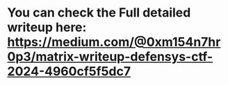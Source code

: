 You can check the Full detailed writeup here:
 https://medium.com/@0xm154n7hr0p3/matrix-writeup-defensys-ctf-2024-4960cf5f5dc7
=
